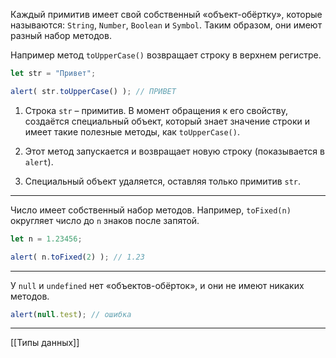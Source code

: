 Каждый примитив имеет свой собственный «объект-обёртку», которые называются: `String`, `Number`, `Boolean` и `Symbol`.
Таким образом, они имеют разный набор методов.

Например метод `toUpperCase()` возвращает строку в верхнем регистре.

```js
let str = "Привет";

alert( str.toUpperCase() ); // ПРИВЕТ
```
1.  Строка `str` – примитив. В момент обращения к его свойству, создаётся специальный объект, который знает значение строки и имеет такие полезные методы, как `toUpperCase()`.

2.  Этот метод запускается и возвращает новую строку (показывается в `alert`).

3.  Специальный объект удаляется, оставляя только примитив `str`.

---

Число имеет собственный набор методов. 
Например, `toFixed(n)` округляет число до `n` знаков после запятой.

```js
let n = 1.23456;

alert( n.toFixed(2) ); // 1.23
```
---
У `null` и `undefined` нет «объектов-обёрток», и они не имеют никаких методов.
```js
alert(null.test); // ошибка
```
---

[[Типы данных]]
